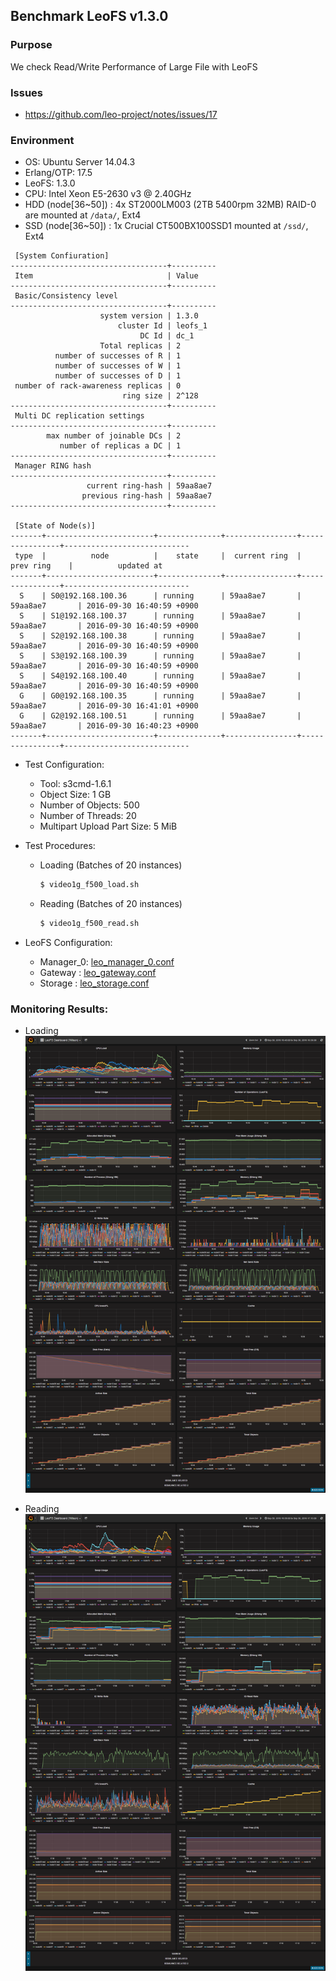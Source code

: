 ## Benchmark LeoFS v1.3.0

### Purpose
We check Read/Write Performance of Large File with LeoFS

### Issues
* https://github.com/leo-project/notes/issues/17

### Environment

* OS: Ubuntu Server 14.04.3
* Erlang/OTP: 17.5
* LeoFS: 1.3.0
* CPU: Intel Xeon E5-2630 v3 @ 2.40GHz
* HDD (node[36~50]) : 4x ST2000LM003 (2TB 5400rpm 32MB) RAID-0 are mounted at `/data/`, Ext4
* SSD (node[36~50]) : 1x Crucial CT500BX100SSD1 mounted at `/ssd/`, Ext4

```
 [System Confiuration]
-----------------------------------+----------
 Item                              | Value
-----------------------------------+----------
 Basic/Consistency level
-----------------------------------+----------
                    system version | 1.3.0
                        cluster Id | leofs_1
                             DC Id | dc_1
                    Total replicas | 2
          number of successes of R | 1
          number of successes of W | 1
          number of successes of D | 1
 number of rack-awareness replicas | 0
                         ring size | 2^128
-----------------------------------+----------
 Multi DC replication settings
-----------------------------------+----------
        max number of joinable DCs | 2
           number of replicas a DC | 1
-----------------------------------+----------
 Manager RING hash
-----------------------------------+----------
                 current ring-hash | 59aa8ae7
                previous ring-hash | 59aa8ae7
-----------------------------------+----------

 [State of Node(s)]
-------+------------------------+--------------+----------------+----------------+----------------------------
 type  |          node          |    state     |  current ring  |   prev ring    |          updated at
-------+------------------------+--------------+----------------+----------------+----------------------------
  S    | S0@192.168.100.36      | running      | 59aa8ae7       | 59aa8ae7       | 2016-09-30 16:40:59 +0900
  S    | S1@192.168.100.37      | running      | 59aa8ae7       | 59aa8ae7       | 2016-09-30 16:40:59 +0900
  S    | S2@192.168.100.38      | running      | 59aa8ae7       | 59aa8ae7       | 2016-09-30 16:40:59 +0900
  S    | S3@192.168.100.39      | running      | 59aa8ae7       | 59aa8ae7       | 2016-09-30 16:40:59 +0900
  S    | S4@192.168.100.40      | running      | 59aa8ae7       | 59aa8ae7       | 2016-09-30 16:40:59 +0900
  G    | G0@192.168.100.35      | running      | 59aa8ae7       | 59aa8ae7       | 2016-09-30 16:41:01 +0900
  G    | G2@192.168.100.51      | running      | 59aa8ae7       | 59aa8ae7       | 2016-09-30 16:40:23 +0900
-------+------------------------+--------------+----------------+----------------+----------------------------

```

* Test Configuration:
    * Tool: s3cmd-1.6.1
    * Object Size: 1 GB
    * Number of Objects: 500
    * Number of Threads: 20
    * Multipart Upload Part Size: 5 MiB

* Test Procedures:
    * Loading (Batches of 20 instances)
        ```bash
        $ video1g_f500_load.sh
        ```
    * Reading (Batches of 20 instances)
        ```bash
        $ video1g_f500_read.sh
        ```

* LeoFS Configuration:
    * Manager_0: [leo_manager_0.conf](conf/G0/leo_manager.conf)
    * Gateway  : [leo_gateway.conf](conf/G0/leo_gateway.conf)
    * Storage  : [leo_storage.conf](conf/S0/leo_storage.conf)

### Monitoring Results:

* Loading
    ![monitoring-results](grafana_load.png)

* Reading
    ![monitoring-results](grafana_read.png)
